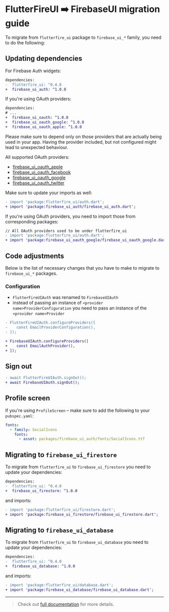 # FlutterFireUI ➡️ FirebaseUI migration guide

To migrate from `flutterfire_ui` package to `firebase_ui_*` family, you need to do the following:

## Updating dependencies

For Firebase Auth widgets:

```diff
dependencies:
-  flutterfire_ui: ^0.4.0
+  firebase_ui_auth: ^1.0.0
```

If you're using OAuth providers:

```diff
dependencies:
# ...
+  firebase_ui_oauth: ^1.0.0
+  firebase_ui_oauth_google: ^1.0.0
+  firebase_ui_oauth_apple: ^1.0.0
```

Please make sure to depend only on those providers that are actually being used in your app. Having the provider included, but not configured might lead to unexpected behaviour.

All supported OAuth providers:

- [firebase_ui_oauth_apple](https://pub.dev/packages/firebase_ui_oauth_apple)
- [firebase_ui_oauth_facebook](https://pub.dev/packages/firebase_ui_oauth_facebook)
- [firebase_ui_oauth_google](https://pub.dev/packages/firebase_ui_oauth_google)
- [firebase_ui_oauth_twitter](https://pub.dev/packages/firebase_ui_oauth_twitter)

Make sure to update your imports as well:

```diff
- import 'package:flutterfire_ui/auth.dart';
+ import 'package:firebase_ui_auth/firebase_ui_auth.dart';
```

If you're using OAuth providers, you need to import those from corresponding packages:

```diff
// All OAuth providers used to be under flutterfire_ui
- import 'package:flutterfire_ui/auth.dart';
+ import 'package:firebase_ui_oauth_google/firebase_ui_oauth_google.dart';
```

## Code adjustments

Below is the list of necessary changes that you have to make to migrate to `firebase_ui_*` packages.

### Configuration

- `FlutterFireUIAuth` was renamed to `FirebaseUIAuth`
- instead of passing an instance of `<provider name>ProviderConfiguration` you need to pass an instance of the `<provider name>Provider`

```diff
- FlutterFireUIAuth.configureProviders([
-    const EmailProviderConfiguration(),
- ]);

+ FirebaseUIAuth.configureProviders([
+    const EmailAuthProvider(),
+ ]);
```

## Sign out

```diff
- await FlutterFireUIAuth.signOut();
+ await FirebaseUIAuth.signOut();
```

## Profile screen

If you're using `ProfileScreen` – make sure to add the following to your `pubspec.yaml`:

```yaml
fonts:
  - family: SocialIcons
    fonts:
      - asset: packages/firebase_ui_auth/fonts/SocialIcons.ttf
```

## Migrating to `firebase_ui_firestore`

To migrate from `flutterfire_ui` to `firebase_ui_firestore` you need to update your dependencies:

```diff
dependencies:
-  flutterfire_ui: ^0.4.0
+  firebase_ui_firestore: ^1.0.0
```

and imports:

```diff
- import 'package:flutterfire_ui/firestore.dart';
+ import 'package:firebase_ui_firestore/firebase_ui_firestore.dart';
```

## Migrating to `firebase_ui_database`

To migrate from `flutterfire_ui` to `firebase_ui_database` you need to update your dependencies:

```diff
dependencies:
-  flutterfire_ui: ^0.4.0
+  firebase_ui_database: ^1.0.0
```

and imports:

```diff
- import 'package:flutterfire_ui/database.dart';
+ import 'package:firebase_ui_database/firebase_ui_database.dart';
```

---

> Check out [full documentation](./README.md) for more details.
